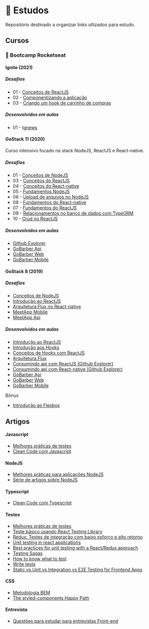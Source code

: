 # 📝 Estudos

Repositório destinado a organizar links utlizados para estudo.

## Cursos

### :rocket: Bootcamp Rocketseat

#### Ignite (2021)

##### Desafios

- 01 - [Conceitos de ReactJS](https://github.com/rodrigodasilva/ignite-template-reactjs-conceitos-do-react)
- 02 - [Componentizando a aplicação](https://github.com/rodrigodasilva/ignite-template-componentizando-a-aplicacao)
- 03 - [Criando um hook de carrinho de compras](https://github.com/rodrigodasilva/ignite-reactjs-criando-um-hook-de-carrinho-de-compra)

##### Desenvolvidos em aulas

- 01 - [Ignews](https://github.com/rodrigodasilva/ignite-ignews)

#### GoStack 11 (2020)

Curso intensivo focado na stack NodeJS, ReactJS e React-native.

##### Desafios

- 01 - [Conceitos de NodeJS](https://github.com/rodrigodasilva/bootcamp-gostack-desafio-01)
- 03 - [Conceitos do ReactJS](https://github.com/rodrigodasilva/gostack-conceitos-reactjs)
- 04 - [Conceitos do React-native](https://github.com/rodrigodasilva/conceitos-react-native)
- 05 - [Fundamentos NodeJS](https://github.com/rodrigodasilva/gostack-fundamentos-node)
- 06 - [Upload de arquivos no NodeJS](https://github.com/rodrigodasilva/gostack-desafio06-typeorm-upload)
- 08 - [Fundamentos do React-native](https://github.com/rodrigodasilva/gostack11-desafio8-gomarketplace-mobile)
- 07 - [Fundamentos do ReactJS](https://github.com/rodrigodasilva/desafio07-gofinances-web)
- 09 - [Relacionamentos no banco de dados com TypeORM](https://github.com/rodrigodasilva/gostack-11-typeorm-relations-challenge-09)
- 10 - [Crud no ReactJS](https://github.com/rodrigodasilva/gotstack11-desafio10-crud-reactjs)

##### Desenvolvidos em aulas

- [Github Explorer](https://github.com/rodrigodasilva/gostack-github-explorer)
- [GoBarber Api](https://github.com/rodrigodasilva/gostack-gobarber-api)
- [GoBarber Web](https://github.com/rodrigodasilva/gobarber-web)
- [GoBarber Mobile](https://github.com/rodrigodasilva/gostack11-gobarber-mobile)

#### GoStack 8 (2019)

##### Desafios

- [Conceitos de NodeJS](https://github.com/rodrigodasilva/desafio01-conceitos-nodejs)
- [Introdução ao ReactJS](https://github.com/rodrigodasilva/desafio04-introducaoaoreact)
- [Arquitetura Flux no React-native](https://github.com/rodrigodasilva/rocketshoes-mobile)
- [MeetApp Mobile](https://github.com/rodrigodasilva/meetapp-mobile)
- [MeetApp Api](https://github.com/rodrigodasilva/backend-meetapp)

##### Desenvolvidos em aulas

- [Introdução ao ReactJS](https://github.com/rodrigodasilva/introducao_react)
- [Introdução aos Hooks](https://github.com/rodrigodasilva/react-hooks)
- [Conceitos de Hooks com ReactJS](https://github.com/rodrigodasilva/rocketshoes-web-with-hooks)
- [Arquitetura Flux](https://github.com/rodrigodasilva/modulo07-arquitetura-flux)
- [Consumindo api com ReactJS (Github Explorer)](https://github.com/rodrigodasilva/desafio5-consumindo-api-github-reactjs)
- [Consumindo api com React-native (Github Explorer)](https://github.com/rodrigodasilva/modulo06-consumindo-api-github-react-native)
- [GoBarber Api](https://github.com/rodrigodasilva/backend-gobarber)
- [GoBarber Web](https://github.com/rodrigodasilva/gobarber-front-web)
- [GoBarber Mobile](https://github.com/rodrigodasilva/gobarber-mobile)

Bônus

- [Introdução ao Flexbox](https://github.com/rodrigodasilva/flexbox)

## Artigos

#### Javascript

- [Melhores práticas de testes](https://github.com/goldbergyoni/javascript-testing-best-practices)
- [Clean Code com Javascript](https://github.com/felipe-augusto/clean-code-javascript)

#### NodeJS

- [Melhores práticas para aplicações NodeJS](https://github.com/goldbergyoni/nodebestpractices)
- [Série de artigos sobre NodeJS](https://dev.to/khaosdoctor/node-js-por-baixo-dos-panos-1-conhecendo-nossas-ferramentas-34b6)

#### Typescript

- [Clean Code com Typescript](https://github.com/labs42io/clean-code-typescript)

#### Testes

- [Melhores práticas de testes](https://github.com/goldbergyoni/javascript-testing-best-practices)
- [Teste básico usando React Testing Library](https://medium.com/@aatifbandey/test-your-react-app-with-react-testing-library-and-jest-dom-26b92201bbe3)
- [Redux: Testes de integração com baixo esforço e alto retorno](https://oieduardorabelo.medium.com/redux-testes-de-integrac%CC%A7a%CC%83o-com-baixo-esforc%CC%A7o-e-alto-valor-4d7c85bbb506)
- [Unit testing in react applications](https://www.vhudyma-blog.eu/unit-testing-in-react-applications/)
- [Best practices for unit testing with a React/Redux approach](https://willowtreeapps.com/ideas/best-practices-for-unit-testing-with-a-react-redux-approach)
- [Testing Sagas](https://redux-saga.js.org/docs/advanced/Testing/)
- [How to know what to test](https://kentcdodds.com/blog/how-to-know-what-to-test)
- [Write tests](https://kentcdodds.com/blog/write-tests)
- [Static vs Unit vs Integration vs E2E Testing for Frontend Apps](https://kentcdodds.com/blog/static-vs-unit-vs-integration-vs-e2e-tests)

#### CSS

- [Metodologia BEM](https://rossener.com/bem-e-tudo-de-bom/)
- [The styled-components Happy Path](https://www.joshwcomeau.com/css/styled-components/)

#### Entrevista

- [Questões para estudar para entrevistas Front-end](https://github.com/h5bp/Front-end-Developer-Interview-Questions)
